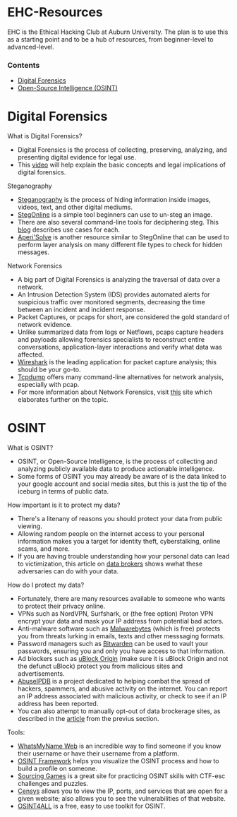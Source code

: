 




# EHC-Resources
EHC is the Ethical Hacking Club at Auburn University. The plan is to use this as a starting point and to be a hub of resources, from beginner-level to advanced-level.

### Contents
- [Digital Forensics](#digital-forensics)
- [Open-Source Intelligence (OSINT)](#osint)

# Digital Forensics
What is Digital Forensics?
- Digital Forensics is the process of collecting, preserving, analyzing, and presenting digital evidence for legal use.
- This [video](https://youtu.be/UtDWApdO8Zk?si=uw4qxHQ0Q3dXB-Oq) will help explain the basic concepts and legal implications of digital forensics.

Steganography
- [Steganography](https://youtu.be/I9WwX3EHdyY?si=nOG3SNtRa6Fj78C5) is the process of hiding information inside images, videos, text, and other digital mediums.
- [StegOnline](https://georgeom.net/StegOnline/upload) is a simple tool beginners can use to un-steg an image.
- There are also several command-line tools for deciphering steg. This [blog](https://0xrick.github.io/lists/stego/#tools) describes use cases for each.
- [Aperi'Solve](https://www.aperisolve.com) is another resource similar to StegOnline that can be used to perform layer analysis on many different file types to check for hidden messages.

Network Forensics
- A big part of Digital Forensics is analyzing the traversal of data over a network.
- An Intrusion Detection System (IDS) provides automated alerts for suspicious traffic over monitored segments, decreasing the time between an incident and incident response.
- Packet Captures, or pcaps for short, are considered the gold standard of network evidence.
- Unlike summarized data from logs or Netflows, pcaps capture headers and payloads allowing forensics specialists to reconstruct entire conversations, application-layer interactions and verify what data was affected.
- [Wireshark](https://www.wireshark.org/) is the leading application for packet capture analysis; this should be your go-to.
- [Tcpdump](https://www.tcpdump.org/) offers many command-line alternatives for network analysis, especially with pcap.
- For more information about Network Forensics, visit [this](https://www.forensicfocus.com/guides/network-forensics-a-short-guide-to-digital-evidence-recovery-from-computer-networks/) site which elaborates further on the topic.


[def]: #digital-forensics

# OSINT
What is OSINT?
- OSINT, or Open-Source Intelligence, is the process of collecting and analyzing publicly available data to produce actionable intelligence.
- Some forms of OSINT you may already be aware of is the data linked to your google account and social media sites, but this is just the tip of the iceburg in terms of public data.

How important is it to protect my data?
- There's a litenany of reasons you should protect your data from public viewing.
- Allowing random people on the internet access to your personal information makes you a target for identity theft, cyberstalking, online scams, and more.
- If you are having trouble understanding how your personal data can lead to victimization, this article on [data brokers](https://www.aura.com/learn/how-to-remove-yourself-from-data-broker-sites) shows wwhat these adversaries can do with your data.

How do I protect my data?
- Fortunately, there are many resources available to someone who wants to protect their privacy online.
- VPNs such as NordVPN, Surfshark, or (the free option) Proton VPN encrypt your data and mask your IP address from potential bad actors.
- Anti-malware software such as [Malwarebytes](https://www.malwarebytes.com/) (which is free) protects you from threats lurking in emails, texts and other messsaging formats.
- Password managers such as [Bitwarden](https://bitwarden.com/) can be used to vault your passwords, ensuring you and only you have access to that information.
- Ad blockers such as [uBlock Origin](https://ublockorigin.com/) (make sure it is uBlock Origin and not the defunct uBlock) protect you from malicious sites and advertisements.
- [AbuseIPDB](https://www.abuseipdb.com/) is a project dedicated to helping combat the spread of hackers, spammers, and abusive activity on the internet. You can report an IP address associated with malicious activity, or check to see if an IP address has been reported.
- You can also attempt to manually opt-out of data brockerage sites, as described in the [article](https://www.aura.com/learn/how-to-remove-yourself-from-data-broker-sites) from the previus section.

Tools:
- [WhatsMyName Web](https://whatsmyname.app/) is an incredible way to find someone if you know their username or have their username from a platform.
- [OSINT Framework](https://osintframework.com/) helps you visualize the OSINT process and how to build a profile on someone.
- [Sourcing Games](https://sourcing.games/) is a great site for practicing OSINT skills with CTF-esc challenges and puzzles.
- [Censys](https://search.censys.io/) allows you to view the IP, ports, and services that are open for a given website; also allows you to see the vulnerabilities of that website.
- [OSINT4ALL](https://start.me/p/L1rEYQ/osint4all) is a free, easy to use toolkit for OSINT.

[def]: #osint
